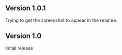 ## Version 1.0.1

Trying to get the screenshot to appear in the readme.

## Version 1.0

Initial release
